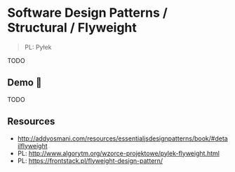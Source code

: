 # Software Design Patterns / Structural / Flyweight

> PL: Pyłek

TODO

## Demo 🎉

TODO

## Resources

* <http://addyosmani.com/resources/essentialjsdesignpatterns/book/#detailflyweight>
* PL: <http://www.algorytm.org/wzorce-projektowe/pylek-flyweight.html>
* PL: <https://frontstack.pl/flyweight-design-pattern/>
